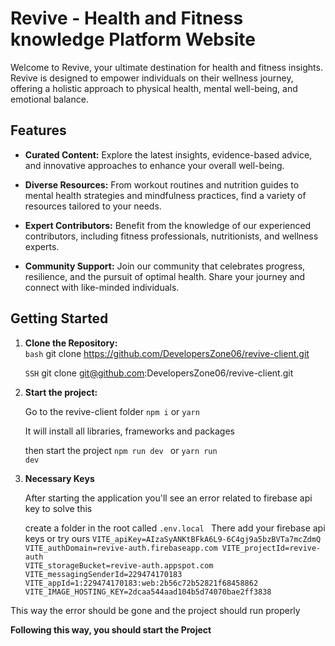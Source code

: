 # Revive - Health and Fitness knowledge Platform Website

Welcome to Revive, your ultimate destination for health and fitness insights. Revive is designed to empower individuals on their wellness journey, offering a holistic approach to physical health, mental well-being, and emotional balance.

## Features

- **Curated Content:** Explore the latest insights, evidence-based advice, and innovative approaches to enhance your overall well-being.

- **Diverse Resources:** From workout routines and nutrition guides to mental health strategies and mindfulness practices, find a variety of resources tailored to your needs.

- **Expert Contributors:** Benefit from the knowledge of our experienced contributors, including fitness professionals, nutritionists, and wellness experts.

- **Community Support:** Join our community that celebrates progress, resilience, and the pursuit of optimal health. Share your journey and connect with like-minded individuals.

## Getting Started

1. **Clone the Repository:** </br>
   ```bash```
   git clone https://github.com/DevelopersZone06/revive-client.git

   ```SSH``` 
   git clone git@github.com:DevelopersZone06/revive-client.git

2. **Start the project:**
   
   Go to the revive-client folder
   <code>npm i</code> or
   <code>yarn</code>

   It will install all libraries, frameworks and packages

   then start the project
   <code>npm run dev </code> or
   <code>yarn run dev</code>

3. **Necessary Keys**

   After starting the application you'll see an error related to firebase api key
   to solve this

   create a folder in the root called <code>.env.local </code>
   There add your firebase api keys or try ours
   <code>VITE_apiKey=AIzaSyANKtBFkA6L9-6C4gj9a5bzBVTa7mcZdmQ
VITE_authDomain=revive-auth.firebaseapp.com
VITE_projectId=revive-auth
VITE_storageBucket=revive-auth.appspot.com
VITE_messagingSenderId=229474170183
VITE_appId=1:229474170183:web:2b56c72b52821f68458862
VITE_IMAGE_HOSTING_KEY=2dcaa544aad104b5d74070bae2ff3838</code>

This way the error should be gone and the project should run properly 

**Following this way, you should start the Project**
